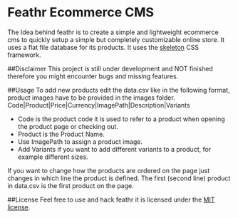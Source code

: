 # Feathr Ecommerce CMS
The Idea behind feathr is to create a simple and lightweight ecommerce cms to quickly setup a simple but completely customizable online store. It uses a flat file database for its products. It uses the [skeleton](http://getskeleton.com) CSS framework.

##Disclaimer
This project is still under development and NOT finished therefore you might encounter bugs and missing features.

##Usage
To add new products edit the data.csv like in the following format, product images have to be provided in the images folder.
  Code|Product|Price|Currency|ImagePath|Description|Variants

- Code is the product code it is used to refer to a product when opening the product page or checking out.
- Product is the Product Name.
- Use ImagePath to assign a product image.
- Add Variants if you want to add different variants to a product, for example different sizes.

If you want to change how the products are ordered on the page just changes in which line the product is defined. The first (second line) product in data.csv is the first product on the page.

##License
Feel free to use and hack feathr it is licensed under the [MIT license](https://en.wikipedia.org/wiki/MIT_License).

